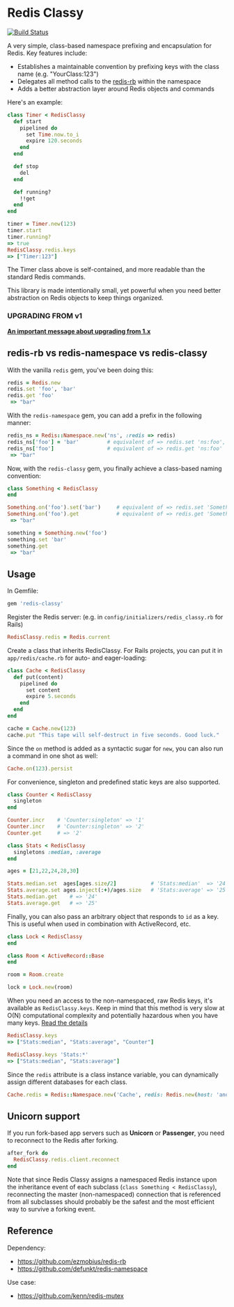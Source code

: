 # Redis Classy

[![Build Status](https://secure.travis-ci.org/kenn/redis-classy.png)](http://travis-ci.org/kenn/redis-classy)

A very simple, class-based namespace prefixing and encapsulation for Redis. Key features include:

- Establishes a maintainable convention by prefixing keys with the class name (e.g. "YourClass:123")
- Delegates all method calls to the [redis-rb](https://github.com/redis/redis-rb) within the namespace
- Adds a better abstraction layer around Redis objects and commands

Here's an example:

```ruby
class Timer < RedisClassy
  def start
    pipelined do
      set Time.now.to_i
      expire 120.seconds
    end
  end

  def stop
    del
  end

  def running?
    !!get
  end
end

timer = Timer.new(123)
timer.start
timer.running?
=> true
RedisClassy.redis.keys
=> ["Timer:123"]
```

The Timer class above is self-contained, and more readable than the standard Redis commands.

This library is made intentionally small, yet powerful when you need better abstraction on Redis objects to keep things organized.

### UPGRADING FROM v1

[**An important message about upgrading from 1.x**](UPGRADING.md)


## redis-rb vs redis-namespace vs redis-classy

With the vanilla `redis` gem, you've been doing this:

```ruby
redis = Redis.new
redis.set 'foo', 'bar'
redis.get 'foo'
 => "bar"
```

With the `redis-namespace` gem, you can add a prefix in the following manner:

```ruby
redis_ns = Redis::Namespace.new('ns', :redis => redis)
redis_ns['foo'] = 'bar'         # equivalent of => redis.set 'ns:foo', 'bar'
redis_ns['foo']                 # equivalent of => redis.get 'ns:foo'
 => "bar"
```

Now, with the `redis-classy` gem, you finally achieve a class-based naming convention:

```ruby
class Something < RedisClassy
end

Something.on('foo').set('bar')     # equivalent of => redis.set 'Something:foo', 'bar'
Something.on('foo').get            # equivalent of => redis.get 'Something:foo'
 => "bar"

something = Something.new('foo')
something.set 'bar'
something.get
 => "bar"
```

Usage
-----

In Gemfile:

```ruby
gem 'redis-classy'
```

Register the Redis server: (e.g. in `config/initializers/redis_classy.rb` for Rails)

```ruby
RedisClassy.redis = Redis.current
```

Create a class that inherits RedisClassy. For Rails projects, you can put it in `app/redis/cache.rb` for auto- and eager-loading:

```ruby
class Cache < RedisClassy
  def put(content)
    pipelined do
      set content
      expire 5.seconds
    end
  end
end

cache = Cache.new(123)
cache.put "This tape will self-destruct in five seconds. Good luck."
```

Since the `on` method is added as a syntactic sugar for `new`, you can also run a command in one shot as well:

```ruby
Cache.on(123).persist
```

For convenience, singleton and predefined static keys are also supported.

```ruby
class Counter < RedisClassy
  singleton
end

Counter.incr    # 'Counter:singleton' => '1'
Counter.incr    # 'Counter:singleton' => '2'
Counter.get     # => '2'
```

``` ruby
class Stats < RedisClassy
  singletons :median, :average
end

ages = [21,22,24,28,30]

Stats.median.set  ages[ages.size/2]           # 'Stats:median'  => '24'
Stats.average.set ages.inject(:+)/ages.size   # 'Stats:average' => '25'
Stats.median.get    # => '24'
Stats.average.get   # => '25'
```

Finally, you can also pass an arbitrary object that responds to `id` as a key. This is useful when used in combination with ActiveRecord, etc.

```ruby
class Lock < RedisClassy
end

class Room < ActiveRecord::Base
end

room = Room.create

lock = Lock.new(room)
```

When you need an access to the non-namespaced, raw Redis keys, it's available as `RedisClassy.keys`. Keep in mind that this method is very slow at O(N) computational complexity and potentially hazardous when you have many keys. [Read the details](http://redis.io/commands/keys)

```ruby
RedisClassy.keys
=> ["Stats:median", "Stats:average", "Counter"]

RedisClassy.keys 'Stats:*'
=> ["Stats:median", "Stats:average"]
```

Since the `redis` attribute is a class instance variable, you can dynamically assign different databases for each class.

```ruby
Cache.redis = Redis::Namespace.new('Cache', redis: Redis.new(host: 'another.host'))
```

Unicorn support
---------------

If you run fork-based app servers such as **Unicorn** or **Passenger**, you need to reconnect to the Redis after forking.

```ruby
after_fork do
  RedisClassy.redis.client.reconnect
end
```

Note that since Redis Classy assigns a namespaced Redis instance upon the inheritance event of each subclass (`class Something < RedisClassy`), reconnecting the master (non-namespaced) connection that is referenced from all subclasses should probably be the safest and the most efficient way to survive a forking event.

Reference
---------

Dependency:

* <https://github.com/ezmobius/redis-rb>
* <https://github.com/defunkt/redis-namespace>

Use case:

* <https://github.com/kenn/redis-mutex>
